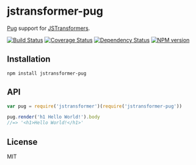 # jstransformer-pug

[Pug](http://npm.im/pug) support for [JSTransformers](http://github.com/jstransformers).

[![Build Status](https://img.shields.io/travis/jstransformers/jstransformer-pug/master.svg)](https://travis-ci.org/jstransformers/jstransformer-pug)
[![Coverage Status](https://img.shields.io/codecov/c/github/jstransformers/jstransformer-pug/master.svg)](https://codecov.io/gh/jstransformers/jstransformer-pug)
[![Dependency Status](https://img.shields.io/david/jstransformers/jstransformer-pug/master.svg)](http://david-dm.org/jstransformers/jstransformer-pug)
[![NPM version](https://img.shields.io/npm/v/jstransformer-pug.svg)](https://www.npmjs.org/package/jstransformer-pug)

## Installation

    npm install jstransformer-pug

## API

```js
var pug = require('jstransformer')(require('jstransformer-pug'))

pug.render('h1 Hello World!').body
//=> '<h1>Hello World!</h1>'
```

## License

MIT
